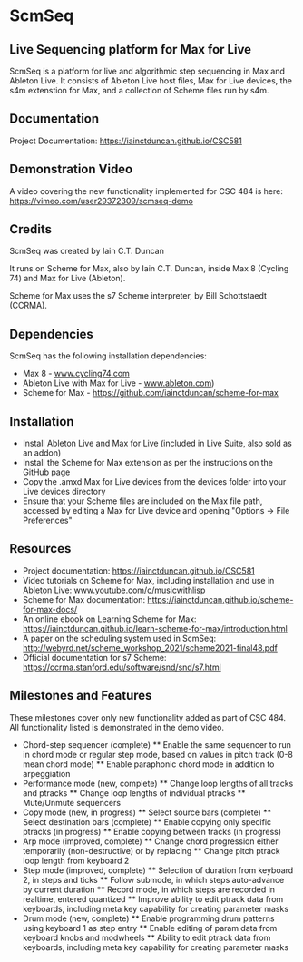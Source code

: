# ScmSeq
## Live Sequencing platform for Max for Live

ScmSeq is a platform for live and algorithmic step sequencing in Max and
Ableton Live. It consists of Ableton Live host files, Max for Live devices,
the s4m extenstion for Max, and a collection of Scheme files run by s4m.

## Documentation
Project Documentation: https://iainctduncan.github.io/CSC581

## Demonstration Video
A video covering the new functionality implemented for CSC 484 is
here: https://vimeo.com/user29372309/scmseq-demo 

## Credits
ScmSeq was created by Iain C.T. Duncan

It runs on Scheme for Max, also by Iain C.T. Duncan, inside
Max 8 (Cycling 74) and Max for Live (Ableton).

Scheme for Max uses the s7 Scheme interpreter, by Bill Schottstaedt (CCRMA).

## Dependencies
ScmSeq has the following installation dependencies:

* Max 8 - www.cycling74.com
* Ableton Live with Max for Live - www.ableton.com)
* Scheme for Max - https://github.com/iainctduncan/scheme-for-max

## Installation
* Install Ableton Live and Max for Live (included in Live Suite, also sold as an addon)
* Install the Scheme for Max extension as per the instructions on the GitHub page
* Copy the .amxd Max for Live devices from the devices folder into your Live devices directory
* Ensure that your Scheme files are included on the Max file path, accessed
  by editing a Max for Live device and opening "Options -> File Preferences"

## Resources
* Project documentation: https://iainctduncan.github.io/CSC581
* Video tutorials on Scheme for Max, including installation and use in Ableton Live: 
  www.youtube.com/c/musicwithlisp
* Scheme for Max documentation: https://iainctduncan.github.io/scheme-for-max-docs/
* An online ebook on Learning Scheme for Max:
  https://iainctduncan.github.io/learn-scheme-for-max/introduction.html
* A paper on the scheduling system used in ScmSeq:
  http://webyrd.net/scheme_workshop_2021/scheme2021-final48.pdf
* Official documentation for s7 Scheme: 
  https://ccrma.stanford.edu/software/snd/snd/s7.html


## Milestones and Features
These milestones cover only new functionality added as part of CSC 484.
All functionality listed is demonstrated in the demo video.

* Chord-step sequencer (complete)
  ** Enable the same sequencer to run in chord mode or regular step mode,
     based on values in pitch track (0-8 mean chord mode)
  ** Enable paraphonic chord mode in addition to arpeggiation
* Performance mode (new, complete)
  ** Change loop lengths of all tracks and ptracks
  ** Change loop lengths of individual ptracks
  ** Mute/Unmute sequencers
* Copy mode (new, in progress)
  ** Select source bars (complete)
  ** Select destination bars (complete)
  ** Enable copying only specific ptracks (in progress)
  ** Enable copying between tracks (in progress)
* Arp mode (improved, complete)
  ** Change chord progression either temporarily (non-destructive) or by replacing
  ** Change pitch ptrack loop length from keyboard 2
* Step mode (improved, complete)
  ** Selection of duration from keyboard 2, in steps and ticks
  ** Follow submode, in which steps auto-advance by current duration
  ** Record mode, in which steps are recorded in realtime, entered quantized
  ** Improve ability to edit ptrack data from keyboards, including meta
     key capability for creating parameter masks
* Drum mode (new, complete)
  ** Enable programming drum patterns using keyboard 1 as step entry
  ** Enable editing of param data from keyboard knobs and modwheels
  ** Ability to edit ptrack data from keyboards, including meta
     key capability for creating parameter masks

